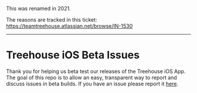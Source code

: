 This was renamed in 2021.

The reasons are tracked in this ticket:
https://teamtreehouse.atlassian.net/browse/IN-1530

----

Treehouse iOS Beta Issues
==========

Thank you for helping us beta test our releases of the Treehouse iOS App. The goal of this repo is to allow an easy, transparent way to report and discuss issues in beta builds. If you have an issue please report it [here](https://github.com/treehouse/ios-issues/issues).
